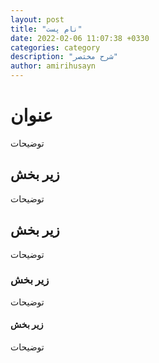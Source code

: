 ```yaml
---
layout: post
title: "نام پست"
date: 2022-02-06 11:07:38 +0330
categories: category
description: "شرح مختصر"
author: amirihusayn
---
```


# عنوان  
توضیحات

## زیر بخش
توضیحات

## زیر بخش
توضیحات

### زیر بخش
توضیحات

#### زیر بخش
توضیحات